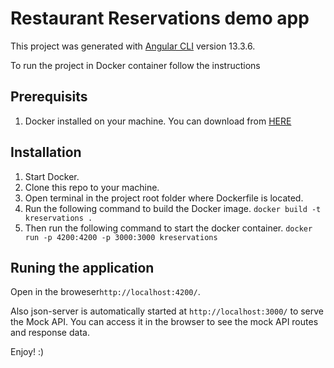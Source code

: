 # Restaurant Reservations demo app

This project was generated with [Angular CLI](https://github.com/angular/angular-cli) version 13.3.6.

To run the project in Docker container follow the instructions

## Prerequisits

1. Docker installed on your machine. You can download from [HERE](https://www.docker.com/products/docker-desktop/ "HERE")

## Installation

1. Start Docker.
2. Clone this repo to your machine.
3. Open terminal in the project root folder where Dockerfile is located.
4. Run the following command to build the Docker image.
`docker build -t kreservations .`
5. Then run the following command to start the docker container.
`docker run -p 4200:4200 -p 3000:3000 kreservations`


## Runing the application

Open in the broweser`http://localhost:4200/`.

Also json-server is automatically started at `http://localhost:3000/` to serve the Mock API. You can access it in the browser to see the mock API routes and response data.

Enjoy! :)
